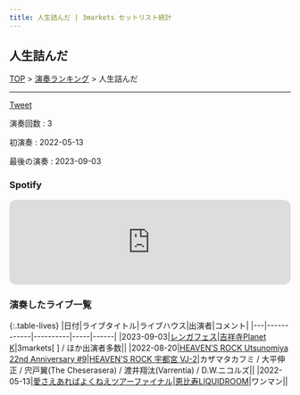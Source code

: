 ```yaml
---
title: 人生詰んだ | 3markets セットリスト統計
---
```

## 人生詰んだ


[TOP](/setlist/) > [演奏ランキング](songs.html) > 人生詰んだ

___

<a href="https://twitter.com/share?ref_src=twsrc%5Etfw" data-text="3markets[ ]セットリスト > 人生詰んだ" class="twitter-share-button" data-via="3markets" data-hashtags="3markets" data-related="3markets" data-show-count="false">Tweet</a>

演奏回数
: 3

初演奏
: 2022-05-13

最後の演奏
: 2023-09-03







### Spotify
<iframe style="border-radius:12px" src="https://open.spotify.com/embed/track/3voirhPDzokTXWapYXf32A?utm_source=generator" width="100%" height="152" frameBorder="0" allowfullscreen="" allow="autoplay; clipboard-write; encrypted-media; fullscreen; picture-in-picture" loading="lazy"></iframe>





### 演奏したライブ一覧

{:.table-lives}
|日付|ライブタイトル|ライブハウス|出演者|コメント|
|---|------------|----------|-----|------|
|<span class="nowrap">2023-09-03</span>|[レンガフェス](live078.html)|[吉祥寺Planet K](livehouse003.html)|3markets[ ] / ほか出演者多数||
|<span class="nowrap">2022-08-20</span>|[HEAVEN’S ROCK Utsunomiya 22nd Anniversary #9](live032.html)|[HEAVEN'S ROCK 宇都宮 VJ-2](livehouse027.html)|カザマタカフミ / 大平伸正 / 宍戸翼(The Cheserasera) / 渡井翔汰(Varrentia) / D.W.ニコルズ||
|<span class="nowrap">2022-05-13</span>|[愛さえあればよくねえツアーファイナル](live001.html)|[恵比寿LIQUIDROOM](livehouse001.html)|ワンマン||



<script async src="https://platform.twitter.com/widgets.js" charset="utf-8"></script>